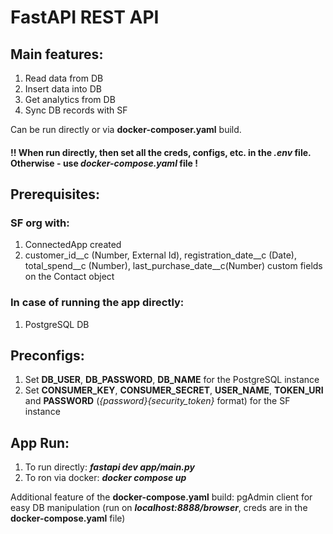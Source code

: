 # **FastAPI REST API**

## Main features:
1. Read data from DB
2. Insert data into DB
3. Get analytics from DB
4. Sync DB records with SF

Can be run directly or via **docker-composer.yaml** build. 

#### !! When run directly, then set all the creds, configs, etc. in the **_.env_** file. Otherwise - use **_docker-compose.yaml_** file !

## Prerequisites:

### SF org with:
1. ConnectedApp created
2. customer_id__c (Number, External Id), registration_date__c (Date), total_spend__c (Number), last_purchase_date__c(Number) custom fields on the Contact object

### In case of running the app directly:
1. PostgreSQL DB

## Preconfigs:
1. Set **DB_USER**, **DB_PASSWORD**, **DB_NAME** for the PostgreSQL instance
2. Set **CONSUMER_KEY**, **CONSUMER_SECRET**, **USER_NAME**, **TOKEN_URI** and **PASSWORD** (_{password}{security_token}_ format) for the SF instance

## App Run:
1. To run directly: _**fastapi dev app/main.py**_
2. To ron via docker: _**docker compose up**_

Additional feature of the **docker-compose.yaml** build:
pgAdmin client for easy DB manipulation (run on **_localhost:8888/browser_**, creds are in the **docker-compose.yaml** file)


